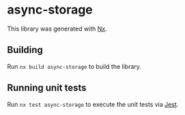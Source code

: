 # async-storage

This library was generated with [Nx](https://nx.dev).

## Building

Run `nx build async-storage` to build the library.

## Running unit tests

Run `nx test async-storage` to execute the unit tests via [Jest](https://jestjs.io).
